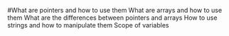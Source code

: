 #What are pointers and how to use them
What are arrays and how to use them
What are the differences between pointers and arrays
How to use strings and how to manipulate them
Scope of variables
